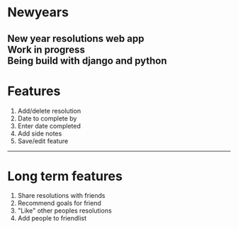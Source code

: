# Newyears
New year resolutions web app  
Work in progress  
Being build with django and python  
-----------------------------
# Features
1) Add/delete resolution
2) Date to complete by
3) Enter date completed
4) Add side notes
5) Save/edit feature
-----------------------------
# Long term features
1) Share resolutions with friends
2) Recommend goals for friend
3) "Like" other peoples resolutions
4) Add people to friendlist
